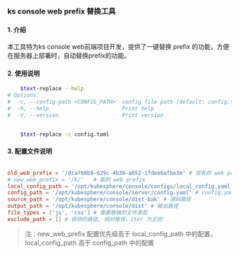 ### ks console web prefix 替换工具

#### 1. 介绍
本工具特为ks console web前端项目开发，提供了一键替换 prefix 的功能，方便在服务器上部署时，自动替换prefix的功能。

#### 2. 使用说明
```bash
    $text-replace --help
# Options:
#  -c, --config-path <CONFIG_PATH>  config file path [default: config.toml]
#  -h, --help                       Print help
#  -V, --version                    Print version


    $text-replace -c config.toml

```

#### 3. 配置文件说明
```toml

old_web_prefix = '/dca768b9-629c-4b38-a652-1fdee6afbe3e' # 现有的 web prefix，kse embed package.json 中设置
# new_web_prefix = '/k/'   # 新的 web prefix
local_config_path = '/opt/kubesphere/console/configs/local_config.yaml'  # local_config.
config_path = '/opt/kubesphere/console/server/config.yaml' # config.yaml
source_path = '/opt/kubesphere/console/dist-bak' # 源码路径
output_path = '/opt/kubesphere/console/dist' # 输出路径
file_types = ['js', 'css'] # 需要替换的文件类型
exclude_path = [] # 排除的路径, 相对路径，iter 为正则
```

> 注：new_web_prefix 配置优先级高于 local_config_path 中的配置， local_config_path 高于 config_path 中的配置
